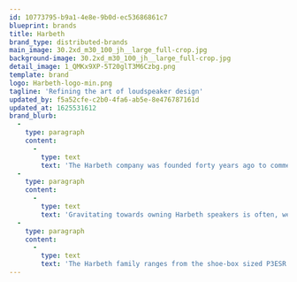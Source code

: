 ```yaml
---
id: 10773795-b9a1-4e8e-9b0d-ec53686861c7
blueprint: brands
title: Harbeth
brand_type: distributed-brands
main_image: 30.2xd_m30_100_jh__large_full-crop.jpg
background-image: 30.2xd_m30_100_jh__large_full-crop.jpg
detail_image: 1_QMKx9XP-5T20glT3M6Czbg.png
template: brand
logo: Harbeth-logo-min.png
tagline: 'Refining the art of loudspeaker design'
updated_by: f5a52cfe-c2b0-4fa6-ab5e-8e476787161d
updated_at: 1625531612
brand_blurb:
  -
    type: paragraph
    content:
      -
        type: text
        text: 'The Harbeth company was founded forty years ago to commercialise the BBC’s loudspeaker R&D. A great start, but only the first step of our journey towards the perfect sound. Today’s Harbeth loudspeakers are much more transparent, more vivid, more dynamic, more open, and more real because the enabling technology – such as the exclusive RADIAL™ technology – has made that possible. We’ve incorporated every genuine advancement into the latest Harbeth speakers which are, as you’ll hear yourself, in the class of their own for natural sound.'
  -
    type: paragraph
    content:
      -
        type: text
        text: 'Gravitating towards owning Harbeth speakers is often, we’re told, a personal journey made after other ultimately unsatisfactory choices. We understand, but there is a shortcut. When the desire to put music first, escaping to the furthest corners of the musical globe from the safety and comfort of your home becomes essential to your well being, please allow our dealers to demonstrate just how special the Harbeth experience is.'
  -
    type: paragraph
    content:
      -
        type: text
        text: 'The Harbeth family ranges from the shoe-box sized P3ESR right up to the mighty flagship Monitor 40.3 loudspeaker. All are available in beautiful veneers, and all breathe with the world-famous, open, natural, Harbeth sound. Welcome to natural sound at home.'
---
```

